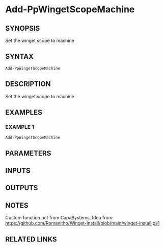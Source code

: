# Add-PpWingetScopeMachine

## SYNOPSIS
Set the winget scope to machine

## SYNTAX

```
Add-PpWingetScopeMachine
```

## DESCRIPTION
Set the winget scope to machine

## EXAMPLES

### EXAMPLE 1
```
Add-PpWingetScopeMachine
```

## PARAMETERS

## INPUTS

## OUTPUTS

## NOTES
Custom function not from CapaSystems.
Idea from: https://github.com/Romanitho/Winget-Install/blob/main/winget-install.ps1

## RELATED LINKS
